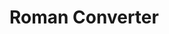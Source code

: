# Roman Converter

<!-- How to build and run your project.
Your engineering and testing methodology Your packaging layout
Dependency attribution -->

<!-- justification for why you picked the library you picked -->

<!-- The app should render in both light and dark mode, depending on the system settings/preference -->